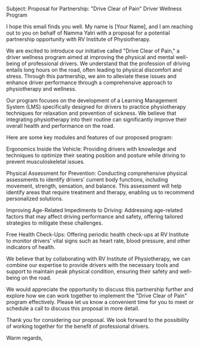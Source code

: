 Subject: Proposal for Partnership: "Drive Clear of Pain" Driver Wellness Program

 
I hope this email finds you well. My name is [Your Name], and I am reaching out to you on behalf of Namma Yatri with a proposal for a potential partnership opportunity with RV Institute of Physiotherapy.

We are excited to introduce our initiative called "Drive Clear of Pain," a driver wellness program aimed at improving the physical and mental well-being of professional drivers. We understand that the profession of driving entails long hours on the road, often leading to physical discomfort and stress. Through this partnership, we aim to alleviate these issues and enhance driver performance through a comprehensive approach to physiotherapy and wellness.

Our program focuses on the development of a Learning Management System (LMS) specifically designed for drivers to practice physiotherapy techniques for relaxation and prevention of sickness. We believe that integrating physiotherapy into their routine can significantly improve their overall health and performance on the road.

Here are some key modules and features of our proposed program:

Ergonomics Inside the Vehicle: Providing drivers with knowledge and techniques to optimize their seating position and posture while driving to prevent musculoskeletal issues.

Physical Assessment for Prevention: Conducting comprehensive physical assessments to identify drivers' current body functions, including movement, strength, sensation, and balance. This assessment will help identify areas that require treatment and therapy, enabling us to recommend personalized solutions.

Improving Age-Related Impediments to Driving: Addressing age-related factors that may affect driving performance and safety, offering tailored strategies to mitigate these challenges.

Free Health Check-Ups: Offering periodic health check-ups at RV Institute to monitor drivers' vital signs such as heart rate, blood pressure, and other indicators of health.

We believe that by collaborating with RV Institute of Physiotherapy, we can combine our expertise to provide drivers with the necessary tools and support to maintain peak physical condition, ensuring their safety and well-being on the road.

We would appreciate the opportunity to discuss this partnership further and explore how we can work together to implement the "Drive Clear of Pain" program effectively. Please let us know a convenient time for you to meet or schedule a call to discuss this proposal in more detail.

Thank you for considering our proposal. We look forward to the possibility of working together for the benefit of professional drivers.

Warm regards,
 
